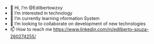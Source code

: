 - 👋 Hi, I’m @Edilbertowzxy
- 👀 I’m interested in technology
- 🌱 I’m currently learning nformation System
- 💞️ I’m looking to collaborate on development of new technologies
- 📫 How to reach me https://www.linkedin.com/in/edilberto-souza-260274255/
  
  

<!---
Edilbertowzxy/Edilbertowzxy is a ✨ special ✨ repository because its `README.md` (this file) appears on your GitHub profile.
You can click the Preview link to take a look at your changes.
--->
